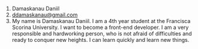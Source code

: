 1. Damaskanau Daniil
2. ddamaskanau@gmail.com
3. My name is Damaskanau Daniil. I am a 4th year student at the Francisca Scorina University. 
   I want to become a front-end developer. I am a very responsible and hardworking person, who is not afraid of difficulties and ready to conquer new heights. 
   I can learn quickly and learn new things.